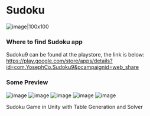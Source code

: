 # Sudoku
![image|100x100](https://github.com/yosephfy/Sudoku/assets/70306341/21f3e499-90c7-4814-a605-4fd94d63933f)

### Where to find Sudoku app
Sudoku9 can be found at the playstore, the link is below:
https://play.google.com/store/apps/details?id=com.YosephCo.Sudoku9&pcampaignid=web_share

### Some Preview
![image](https://github.com/yosephfy/Sudoku/assets/70306341/396ddb6a-7834-45ba-bb5d-452302f41e1b)
![image](https://github.com/yosephfy/Sudoku/assets/70306341/41bb763f-b386-4463-991e-02337fd49df3)
![image](https://github.com/yosephfy/Sudoku/assets/70306341/630dc7eb-aaa6-4fed-8a58-9fc4eca1313f)
![image](https://github.com/yosephfy/Sudoku/assets/70306341/0a297b3a-737f-47e4-8521-5c19ee6c2982)
![image](https://github.com/yosephfy/Sudoku/assets/70306341/51929f56-f092-47ae-ad0f-f69b4d5e24db)



Sudoku Game in Unity with Table Generation and Solver
